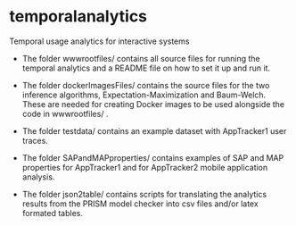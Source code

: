 # temporalanalytics
Temporal usage analytics for interactive systems

* The folder wwwrootfiles/ contains all source files for running the temporal analytics and a README file on how to set it up and run it. 

* The folder dockerImagesFiles/ contains the source files for the two inference algorithms, Expectation-Maximization and Baum-Welch. These are needed for creating Docker images to be used alongside the code in wwwrootfiles/ .

* The folder testdata/ contains an example dataset with AppTracker1 user traces. 

* The folder SAPandMAPproperties/ contains examples of SAP and MAP properties for AppTracker1 and for AppTracker2 mobile application analysis.

* The folder json2table/ contains scripts for translating the analytics results from the PRISM model checker into csv files and/or latex formated tables. 
